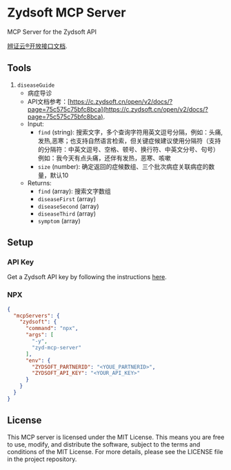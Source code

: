 # Zydsoft MCP Server

MCP Server for the Zydsoft API

[辨证云®开放接口文档](https://c.zydsoft.cn/open/v2/docs/).

## Tools

1. `diseaseGuide`
   - 病症导诊
   - API文档参考：[https://c.zydsoft.cn/open/v2/docs/?page=75c575c75bfc8bca](https://c.zydsoft.cn/open/v2/docs/?page=75c575c75bfc8bca).
   - Input: 
     - `find` (string): 搜索文字，多个查询字符用英文逗号分隔，例如：头痛,发热,恶寒；也支持自然语言检索，但关键症候建议使用分隔符（支持的分隔符：中英文逗号、空格、顿号、换行符、中英文分号、句号）例如：我今天有点头痛，还伴有发热，恶寒、咳嗽
     - `size` (number): 确定返回的症候数组、三个批次病症关联病症的数量，默认10
   - Returns: 
     - `find` (array): 搜索文字数组
     - `diseaseFirst` (array)
     - `diseaseSecond` (array)
     - `diseaseThird` (array)
     - `symptom` (array)

## Setup

### API Key
Get a Zydsoft API key by following the instructions [here](https://c.zydsoft.cn/partner/#/studio).

### NPX

```json
{
  "mcpServers": {
    "zydsoft": {
      "command": "npx",
      "args": [
        "-y",
        "zyd-mcp-server"
      ],
      "env": {
        "ZYDSOFT_PARTNERID": "<YOUE_PARTNERID>",
        "ZYDSOFT_API_KEY": "<YOUR_API_KEY>"
      }
    }
  }
}
```

## License

This MCP server is licensed under the MIT License. This means you are free to use, modify, and distribute the software, subject to the terms and conditions of the MIT License. For more details, please see the LICENSE file in the project repository.
